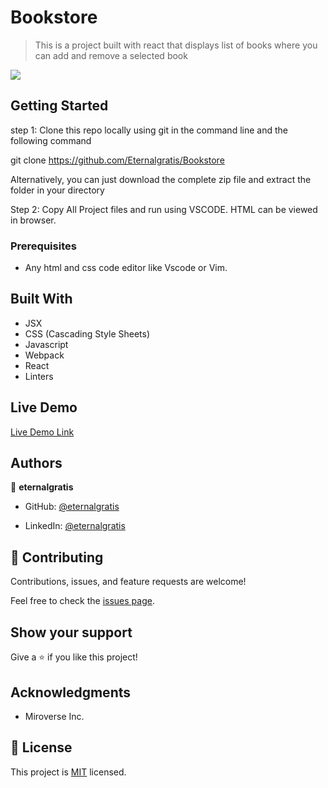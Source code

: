 # Bookstore
> This is a project built with react that displays list of books where you can add and remove a selected book

![](https://img.shields.io/badge/Microverse-blueviolet)


## Getting Started

step 1: Clone this repo locally using git in the command line and the following command

git clone https://github.com/Eternalgratis/Bookstore

Alternatively, you can just download the complete zip file and extract the folder in your directory

Step 2: Copy All Project files and run using VSCODE. HTML can be viewed in browser.

### Prerequisites

- Any html and css code editor like Vscode or Vim.

## Built With

- JSX
- CSS (Cascading Style Sheets)
- Javascript
- Webpack
- React
- Linters


## Live Demo

[Live  Demo Link](https://eternalgratis-bookstore.netlify.app/)

## Authors

👤 **eternalgratis**

- GitHub: [@eternalgratis](https://github.com/Eternalgratis)

- LinkedIn: [@eternalgratis](https://www.linkedin.com/in/titilope-apuabi/)


## 🤝 Contributing

Contributions, issues, and feature requests are welcome!

Feel free to check the [issues page](../../issues/).


## Show your support

Give a ⭐️ if you like this project!

## Acknowledgments

- Miroverse Inc.


## 📝 License

This project is [MIT](./MIT.md) licensed.
